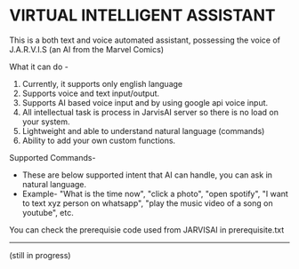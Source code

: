 # VIRTUAL INTELLIGENT ASSISTANT 

This is a both text and voice automated assistant, possessing the voice of J.A.R.V.I.S (an AI from the Marvel Comics)

What it can do -
1. Currently, it supports only english language
2. Supports voice and text input/output.
3. Supports AI based voice input and by using google api voice input.
4. All intellectual task is process in JarvisAI server so there is no load on your system.
5. Lightweight and able to understand natural language (commands)
6. Ability to add your own custom functions.

Supported Commands-
- These are below supported intent that AI can handle, you can ask in natural language.
- Example- "What is the time now", "click a photo", "open spotify", "I want to text xyz person on whatsapp", "play the music video of a song on youtube", etc.

You can check the prerequisie code used from JARVISAI in prerequisite.txt

----------------------------------------------------------------------------------------------------------------------------------------------------------------------


(still in progress)
